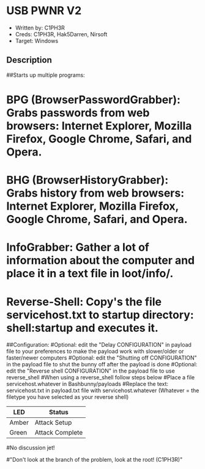 # USB PWNR V2

* Written by: C1PH3R
* Creds: C1PH3R, Hak5Darren, Nirsoft
* Target: Windows

## Description

##Starts up multiple programs: 

# BPG (BrowserPasswordGrabber): Grabs passwords from web browsers: Internet Explorer, Mozilla Firefox, Google Chrome, Safari, and Opera. 
# BHG (BrowserHistoryGrabber): Grabs history from web browsers: Internet Explorer, Mozilla Firefox, Google Chrome, Safari, and Opera. 
# InfoGrabber: Gather a lot of information about the computer and place it in a text file in loot/info/.
# Reverse-Shell: Copy's the file servicehost.txt to startup directory: shell:startup and executes it.

##Configuration:
#Optional: edit the "Delay CONFIGURATION" in payload file to your preferences to make the payload work with slower/older or faster/newer computers
#Optional: edit the "Shutting off CONFIGURATION" in the payload file to shut the bunny off after the payload is done
#Optional: edit the "Reverse shell CONFIGURATION" in the payload file to use reverse_shell
#When using a reverse_shell follow steps below
#Place a file servicehost.whatever in Bashbunny/payloads
#Replace the text: servicehost.txt in payload.txt file with servicehost.whatever (Whatever = the filetype you have selected as your reverse shell)



| LED                | Status                                       |
| ------------------ | -------------------------------------------- |
| Amber              | Attack Setup                                 |
| Green              | Attack Complete                              |

#No discussion jet!

#"Don't look at the branch of the problem, look at the root! (C1PH3R)"
